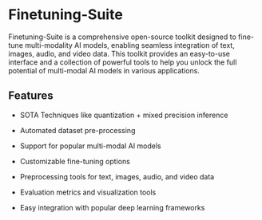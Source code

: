 # Finetuning-Suite

Finetuning-Suite is a comprehensive open-source toolkit designed to fine-tune multi-modality AI models, enabling seamless integration of text, images, audio, and video data. This toolkit provides an easy-to-use interface and a collection of powerful tools to help you unlock the full potential of multi-modal AI models in various applications.

## Features

* SOTA Techniques like quantization + mixed precision inference

* Automated dataset pre-processing

* Support for popular multi-modal AI models

* Customizable fine-tuning options

* Preprocessing tools for text, images, audio, and video data

* Evaluation metrics and visualization tools

* Easy integration with popular deep learning frameworks
